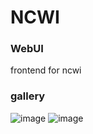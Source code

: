 # NCWI

### WebUI
frontend for ncwi 

### gallery
![image](https://github.com/user-attachments/assets/7cf6aca6-d459-4dc8-a810-8d528b6ccce9)
![image](https://github.com/user-attachments/assets/8dc8cf4c-f518-4c1b-8924-58bc6eeec7fb)
